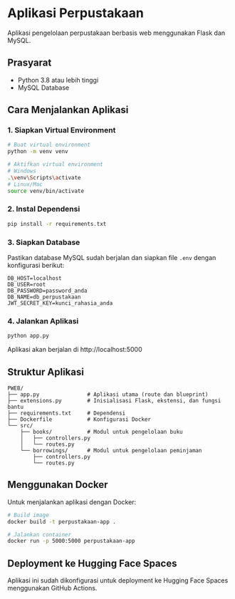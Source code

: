 # Aplikasi Perpustakaan

Aplikasi pengelolaan perpustakaan berbasis web menggunakan Flask dan MySQL.

## Prasyarat

- Python 3.8 atau lebih tinggi
- MySQL Database

## Cara Menjalankan Aplikasi

### 1. Siapkan Virtual Environment

```bash
# Buat virtual environment
python -m venv venv

# Aktifkan virtual environment
# Windows
.\venv\Scripts\activate
# Linux/Mac
source venv/bin/activate
```

### 2. Instal Dependensi

```bash
pip install -r requirements.txt
```

### 3. Siapkan Database

Pastikan database MySQL sudah berjalan dan siapkan file `.env` dengan konfigurasi berikut:

```
DB_HOST=localhost
DB_USER=root
DB_PASSWORD=password_anda
DB_NAME=db_perpustakaan
JWT_SECRET_KEY=kunci_rahasia_anda
```

### 4. Jalankan Aplikasi

```bash
python app.py
```

Aplikasi akan berjalan di http://localhost:5000

## Struktur Aplikasi

```
PWEB/
├── app.py               # Aplikasi utama (route dan blueprint)
├── extensions.py        # Inisialisasi Flask, ekstensi, dan fungsi bantu
├── requirements.txt     # Dependensi
├── Dockerfile           # Konfigurasi Docker
└── src/
    ├── books/           # Modul untuk pengelolaan buku
    │   ├── controllers.py
    │   └── routes.py
    └── borrowings/      # Modul untuk pengelolaan peminjaman
        ├── controllers.py
        └── routes.py
```

## Menggunakan Docker

Untuk menjalankan aplikasi dengan Docker:

```bash
# Build image
docker build -t perpustakaan-app .

# Jalankan container
docker run -p 5000:5000 perpustakaan-app
```

## Deployment ke Hugging Face Spaces

Aplikasi ini sudah dikonfigurasi untuk deployment ke Hugging Face Spaces menggunakan GitHub Actions.

